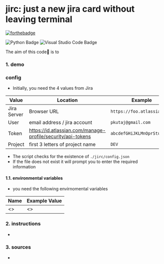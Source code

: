 # jirc: just a new jira card without leaving terminal
[![forthebadge](https://forthebadge.com/images/badges/just-plain-nasty.svg)](https://forthebadge.com)

![Python Badge](https://img.shields.io/badge/Python-3776AB?logo=python&logoColor=fff&style=flat)
![Visual Studio Code Badge](https://img.shields.io/badge/Visual%20Studio%20Code-007ACC?logo=visualstudiocode&logoColor=fff&style=flat)

The aim of this code🎯 is to

### 1. demo

### config
* Initially, you need the 4 values from Jira

Value       | Location                                                    | Example
------------|-------------------------------------------------------------|----------------------------
Jira Server | Browser URL                                                 | `https://foo.atlassian.net`
User        | email address / jira account                                | `pkutaj@gmail.com`
Token       | https://id.atlassian.com/manage-profile/security/api-tokens | `abcdefGHiJKLMnOprStu0W5Z`
Project     | first 3 letters of project name                             | `DEV`

* The script checks for the existence of `./jirc/config.json` 
* If the file does not exist it will prompt you to enter the required information

#### 1.1. environmental variables
* you need the following envirnomental variables

Name | Example Value
-----|--------------
<>   | <>

### 2. instructions
* 

### 3. sources
* 